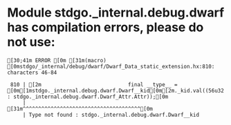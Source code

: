# Module stdgo._internal.debug.dwarf has compilation errors, please do not use:
```
[30;41m ERROR [0m [31m(macro) [0mstdgo/_internal/debug/dwarf/Dwarf_Data_static_extension.hx:810: characters 46-84

 810 | [2m                            final __type__ = [0m[1mstdgo._internal.debug.dwarf.Dwarf__kid[0m[2m._kid.val((56u32 : stdgo._internal.debug.dwarf.Dwarf_Attr.Attr));[0m
     |                                              [31m^^^^^^^^^^^^^^^^^^^^^^^^^^^^^^^^^^^^^^[0m
     | Type not found : stdgo._internal.debug.dwarf.Dwarf__kid


```

